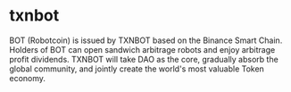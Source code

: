 # txnbot
BOT (Robotcoin) is issued by TXNBOT based on the Binance Smart Chain. Holders of BOT can open sandwich arbitrage robots and enjoy arbitrage profit dividends. TXNBOT will take DAO as the core, gradually absorb the global community, and jointly create the world's most valuable Token economy.

